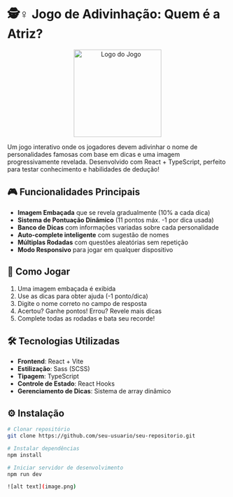 # 🕵️♀️ Jogo de Adivinhação: Quem é a Atriz?

<div align="center">
  <img src="public/logo.png" alt="Logo do Jogo" width="200">
</div>

Um jogo interativo onde os jogadores devem adivinhar o nome de personalidades famosas com base em dicas e uma imagem progressivamente revelada. Desenvolvido com React + TypeScript, perfeito para testar conhecimento e habilidades de dedução!

## 🎮 Funcionalidades Principais
- **Imagem Embaçada** que se revela gradualmente (10% a cada dica)
- **Sistema de Pontuação Dinâmico** (11 pontos máx. -1 por dica usada)
- **Banco de Dicas** com informações variadas sobre cada personalidade
- **Auto-complete inteligente** com sugestão de nomes
- **Múltiplas Rodadas** com questões aleatórias sem repetição
- **Modo Responsivo** para jogar em qualquer dispositivo

## 🚀 Como Jogar
1. Uma imagem embaçada é exibida
2. Use as dicas para obter ajuda (-1 ponto/dica)
3. Digite o nome correto no campo de resposta
4. Acertou? Ganhe pontos! Errou? Revele mais dicas
5. Complete todas as rodadas e bata seu recorde!

## 🛠 Tecnologias Utilizadas
- **Frontend**: React + Vite
- **Estilização**: Sass (SCSS)
- **Tipagem**: TypeScript
- **Controle de Estado**: React Hooks
- **Gerenciamento de Dicas**: Sistema de array dinâmico

## ⚙️ Instalação
```bash
# Clonar repositório
git clone https://github.com/seu-usuario/seu-repositorio.git

# Instalar dependências
npm install

# Iniciar servidor de desenvolvimento
npm run dev

![alt text](image.png)